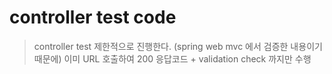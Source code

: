 # controller test code
> controller test 제한적으로 진행한다. (spring web mvc 에서 검증한 내용이기 때문에)
> 이미  URL 호출하여 200 응답코드 + validation check 까지만 수행
